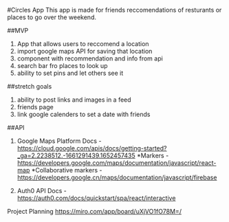 #Circles App
This app is made for friends reccomendations of resturants or places to go over the weekend. 

##MVP
1. App that allows users to reccomend a location 
2. import google maps API for saving that location
3. component with recommendation and info from api 
4. search bar fro places to look up
5. ability to set pins and let others see it 


##stretch goals  
1. ability to post links and images in a feed 
2. friends page 
3. link google calenders to set a date with friends

##API 
1. Google Maps Platform Docs - https://cloud.google.com/apis/docs/getting-started?_ga=2.2238512.-1661291439.1652457435
    *Markers - https://developers.google.com/maps/documentation/javascript/react-map
    *Collaborative markers - https://developers.google.cn/maps/documentation/javascript/firebase
    
2. Auth0 API Docs - https://auth0.com/docs/quickstart/spa/react/interactive

Project Planning
https://miro.com/app/board/uXjVO1fO78M=/


